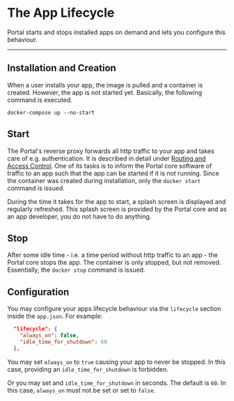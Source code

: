 # The App Lifecycle

Portal starts and stops installed apps on demand and lets you configure this behaviour.

---

## Installation and Creation

When a user installs your app, the image is pulled and a container is created.
However, the app is not started yet.
Basically, the following command is executed.

```shell
docker-compose up --no-start
```

## Start

The Portal's reverse proxy forwards all http traffic to your app and takes care of e.g. authentication.
It is described in detail under [Routing and Access Control](routing_and_ac.md).
One of its tasks is to inform the Portal core software of traffic to an app
such that the app can be started if it is not running.
Since the container was created during installation, only the `docker start` command is issued.

During the time it takes for the app to start, a splash screen is displayed and regularly refreshed.
This splash screen is provided by the Portal core and as an app developer, you do not have to do anything.

## Stop

After some idle time - i.e. a time period without http traffic to an app - the Portal core stops the app.
The container is only stopped, but not removed. Essentially, the `docker stop` command is issued.

## Configuration

You may configure your apps lifecycle behaviour via the `lifecycle` section inside the `app.json`.
For example:

```json
  "lifecycle": {
    "always_on": false,
    "idle_time_for_shutdown": 60
  },
```

You may set `always_on` to `true` causing your app to never be stopped.
In this case, providing an `idle_time_for_shutdown` is forbidden.

Or you may set and `idle_time_for_shutdown` in seconds.
The default is `60`.
In this case, `always_on` must not be set or set to `false`.